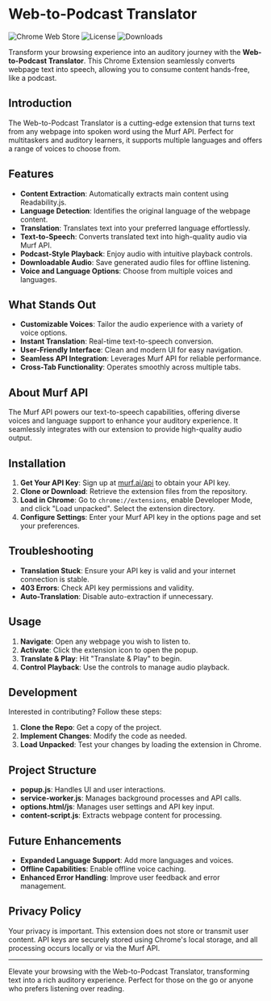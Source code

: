 # Web-to-Podcast Translator

![Chrome Web Store](https://img.shields.io/chrome-web-store/v/your-extension-id.svg) ![License](https://img.shields.io/github/license/your-repo/your-extension.svg) ![Downloads](https://img.shields.io/chrome-web-store/d/your-extension-id.svg)

Transform your browsing experience into an auditory journey with the **Web-to-Podcast Translator**. This Chrome Extension seamlessly converts webpage text into speech, allowing you to consume content hands-free, like a podcast.

## Introduction

The Web-to-Podcast Translator is a cutting-edge extension that turns text from any webpage into spoken word using the Murf API. Perfect for multitaskers and auditory learners, it supports multiple languages and offers a range of voices to choose from.

## Features

- **Content Extraction**: Automatically extracts main content using Readability.js.
- **Language Detection**: Identifies the original language of the webpage content.
- **Translation**: Translates text into your preferred language effortlessly.
- **Text-to-Speech**: Converts translated text into high-quality audio via Murf API.
- **Podcast-Style Playback**: Enjoy audio with intuitive playback controls.
- **Downloadable Audio**: Save generated audio files for offline listening.
- **Voice and Language Options**: Choose from multiple voices and languages.

## What Stands Out

- **Customizable Voices**: Tailor the audio experience with a variety of voice options.
- **Instant Translation**: Real-time text-to-speech conversion.
- **User-Friendly Interface**: Clean and modern UI for easy navigation.
- **Seamless API Integration**: Leverages Murf API for reliable performance.
- **Cross-Tab Functionality**: Operates smoothly across multiple tabs.

## About Murf API

The Murf API powers our text-to-speech capabilities, offering diverse voices and language support to enhance your auditory experience. It seamlessly integrates with our extension to provide high-quality audio output.

## Installation

1. **Get Your API Key**: Sign up at [murf.ai/api](https://murf.ai/api) to obtain your API key.
2. **Clone or Download**: Retrieve the extension files from the repository.
3. **Load in Chrome**: Go to `chrome://extensions`, enable Developer Mode, and click "Load unpacked". Select the extension directory.
4. **Configure Settings**: Enter your Murf API key in the options page and set your preferences.

## Troubleshooting

- **Translation Stuck**: Ensure your API key is valid and your internet connection is stable.
- **403 Errors**: Check API key permissions and validity.
- **Auto-Translation**: Disable auto-extraction if unnecessary.

## Usage

1. **Navigate**: Open any webpage you wish to listen to.
2. **Activate**: Click the extension icon to open the popup.
3. **Translate & Play**: Hit "Translate & Play" to begin.
4. **Control Playback**: Use the controls to manage audio playback.

## Development

Interested in contributing? Follow these steps:

1. **Clone the Repo**: Get a copy of the project.
2. **Implement Changes**: Modify the code as needed.
3. **Load Unpacked**: Test your changes by loading the extension in Chrome.

## Project Structure

- **popup.js**: Handles UI and user interactions.
- **service-worker.js**: Manages background processes and API calls.
- **options.html/js**: Manages user settings and API key input.
- **content-script.js**: Extracts webpage content for processing.

## Future Enhancements

- **Expanded Language Support**: Add more languages and voices.
- **Offline Capabilities**: Enable offline voice caching.
- **Enhanced Error Handling**: Improve user feedback and error management.

## Privacy Policy

Your privacy is important. This extension does not store or transmit user content. API keys are securely stored using Chrome's local storage, and all processing occurs locally or via the Murf API.

---

Elevate your browsing with the Web-to-Podcast Translator, transforming text into a rich auditory experience. Perfect for those on the go or anyone who prefers listening over reading.
